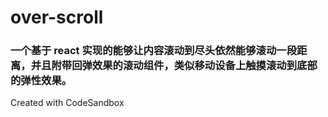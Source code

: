 # over-scroll
### 一个基于 react 实现的能够让内容滚动到尽头依然能够滚动一段距离，并且附带回弹效果的滚动组件，类似移动设备上触摸滚动到底部的弹性效果。

Created with CodeSandbox
